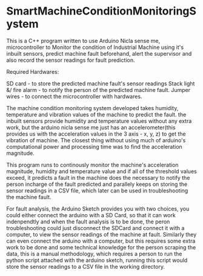 # SmartMachineConditionMonitoringSystem
This is a C++ program written to use Arduino Nicla sense me, microcontroller 
to Monitor the condition of Industrial Machine using it's inbuilt sensors, 
predict machine fault beforehand, alert the supervisor and also record the 
sensor readings for fault prediction.

Required Hardwares:

SD card - to store the predicted machine fault's sensor readings
Stack light &/ fire alarm - to notify the person of the predicted machine fault.
Jumper wires - to connect the microcontroller with hardwares.

The machine condition monitoring system developed takes humidity, temperature and vibration values of the machine 
to predict the fault. the inbuilt sensors provide humidity and temperature values without any extra work,
but the arduino nicla sense me just has an accelerometer(this provides us with the acceleration values in the 3 axis - x, y, z) to get the vibration of machine.
The closest thing without using much of arduino's computational power and processing time was to find the acceleration magnitude.

This program runs to continously monitor the machine's acceleration magnitude, humidity and temperature value and 
if all of the threshold values exceed, it predicts a fault in the machine does the necessary to notify the person incharge
of the fault predicted and parallely keeps on storing the sensor readings in a CSV file, 
which later can be used in troubleshooting the machine fault.

For fault analysis, the Arduino Sketch provides you with two choices, you could either connect the arduino with a SD Card, so that it can work indenpendtly and when the fault analysis is to be done,
the peron troubleshooting could just disconnect the SDCard and connect it with a computer, to view the sensor readings 
of the machine at fault.
Similarly they can even connect the arduino with a computer, but this requires some extra work to be done and some technical knowledge for the person scraping the data, this is a manual methodology, which requires a person to run the python script
attached with the arduino sketch, running this script would store the sensor readings to a CSV file in the working directory.

